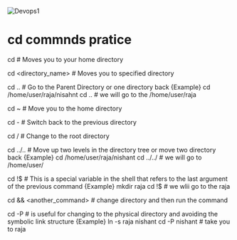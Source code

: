 
![Devops1](https://github.com/user-attachments/assets/c1df9c98-dd96-4ae2-b817-10d80303b2b9)


# cd commnds pratice

cd    # Moves you to your home directory

cd <directory_name>   # Moves you to specified directory

cd ..   # Go to the Parent Directory or one directory back
{Example}
cd /home/user/raja/nisahnt
cd ..  # we will go to the /home/user/raja

cd ~   # Move you to the home directory

cd -   # Switch back to the previous directory

cd /   # Change to the root directory

cd ../..   # Move up two levels in the directory tree or move two directory back
{Example}
cd /home/user/raja/nishant
cd ../../  # we will go to /home/user/

cd !$   # This is a special variable in the shell that refers to the last argument of the previous command
{Example}
mkdir raja
cd !$ # we wlii go to the raja

 cd && <another_command>   # change directory and then run the command

cd -P  # is useful for changing to the physical directory and avoiding the symbolic link structure
{Example}
ln -s raja nishant
cd -P nishant  # take you to raja
